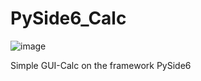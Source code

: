 # PySide6_Calc
![image](https://user-images.githubusercontent.com/79583622/176756679-1daf3f10-5b27-4f20-bbda-74833222077f.png)



Simple GUI-Calc on the framework PySide6
